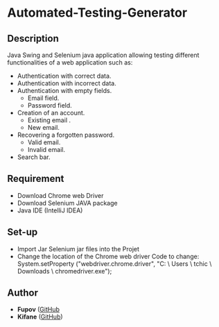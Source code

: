 # Automated-Testing-Generator

## Description

Java Swing and Selenium java application allowing testing different functionalities of a web application such as:

  - Authentication with correct data.
  - Authentication with incorrect data.
  - Authentication with empty fields.
      - Email field.
      - Password field.
  - Creation of an account.
      - Existing email .
      - New email.
  - Recovering a forgotten password.
      - Valid email.
      - Invalid email.
  - Search bar.
  
## Requirement

- Download Chrome web Driver
- Download Selenium JAVA package
- Java IDE (IntelliJ IDEA)

## Set-up

- Import Jar Selenium jar files into the Projet
- Change the location of the Chrome web driver
  Code to change: System.setProperty ("webdriver.chrome.driver", "C: \\ Users \\ tchic \\ Downloads \\ chromedriver.exe");

## Author
* **Fupov** ([GitHub](https://github.com/Fupov/) 
* **Kifane** ([GitHub](https://github.com/YassineKifane/))
